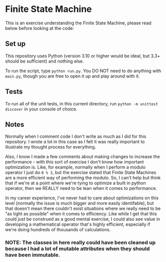 # Finite State Machine
This is an exercise understanding the Finite State Machine, please read below before looking at the code:

## Set up
This repository uses Python (version 3.10 or higher would be ideal, but 3.3+ should be sufficient) and nothing else.

To run the script, type `python run.py`. You DO NOT need to do anything with `main.py`, though you are free to open it up and play around with it.

## Tests
To run all of the unit tests, in this current directory, run `python -m unittest discover` in your console of choice.

## Notes
Normally when I comment code I don't write as much as I did for this repository. I wrote a lot in this case as I felt it was really important to illustrate my thought process for everything.

Also, I know I made a few comments about making changes to increase the performance - with this sort of exercise I don't know how important optimization is. Like, for example, normally when I perform a modulo operator I just do `8 % 3`, but the exercise stated that Finite State Machines are a more efficient way of performing the modulo. So, I can't help but think that if we're at a point where we're tying to optimize a built in python operator, then we REALLY need to be lean when it comes to performance.

In my career experience, I've never had to care about optimizations on this level (normally the issue is much bigger and more easily identifable), but that doesn't mean there couldn't exist situations where we really need to be "as tight as possible" when it comes to efficiency. Like while I get that this could just be construed as a good mental exercise, I could also see value in developing a mathematical operator that's highly efficient, especially if we're doing hundreds of thousands of calculations.

### NOTE: The classes in here really could have been cleaned up because I had a lot of mutable attributes when they should have been immutable.
